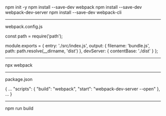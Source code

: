 npm init -y
npm install --save-dev webpack
npm install --save-dev webpack-dev-server
npm install --save-dev webpack-cli

-----------------

webpack.config.js

const path = require('path');

module.exports = {
  entry: './src/index.js',
  output: {
    filename: 'bundle.js',
    path: path.resolve(__dirname, 'dist')
  },
  devServer: {
    contentBase: './dist'
  }
};



-------------

npx webpack

-------------

package.json

{
  ...
  "scripts": {
    "build": "webpack",
    "start": "webpack-dev-server --open"
  },
  ...
}

-------------

npm run build